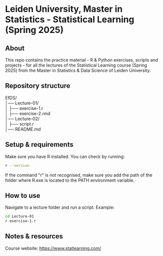 # Leiden University, Master in Statistics - Statistical Learning (Spring 2025)

## About 
This repo contains the practice material - R & Python exercises, scripts and projects - for all the lectures of the Statistical Learning course (Spring 2025) from the Master in Statistics & Data Science of Leiden University.

## Repository structure
EfDS/\
│── Lecture-01/\
│ ├── exercise-1.r\
│ ├── exercise-2.rmd\
│── Lecture-02/\
│ ├── script.r\
│── README.md

## Setup & requirements
Make sure you have R installed. You can check by running:
```sh
r --version
```
If the command "r" is not recognised, make sure you add the path of the folder where R.exe is located to the PATH environment variable.

## How to use
Navigate to a lecture folder and run a script. Example:
```sh
cd Lecture-01
r exercise-1.r
```

## Notes & resources
Course website:
https://www.statlearning.com/
